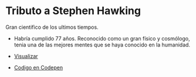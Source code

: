 # Tributo a Stephen Hawking

Gran cientifico de los ultimos tiempos.
* Habría cumplido 77 años. Reconocido como un gran físico y cosmólogo, tenia una de las mejores mentes que se  haya conocido en la humanidad. 

* [Visualizar][]
* [Codigo en Codepen][]






<!--Link-->
[Codigo en Codepen]: http://bit.ly/StephenHawking2019
[Visualizar]: http://bit.ly/Stephen_Hawking2019